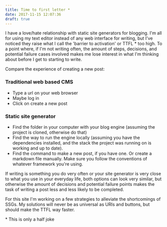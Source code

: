 ```yaml
---
title: Time to first letter *
date: 2017-11-15 12:07:36
draft: true
---
```


I have a love/hate relationship with static site generators for blogging. I'm
all for using my text editor instead of any web interface for writing, but I've
noticed they raise what I call the 'barrier to activation' or TTFL \* too high. To a
point where, if I'm not writing often, the amount of steps, decisions, and
potential failure cases involved makes me lose interest in what I'm thinking
about before I get to starting to write.

Compare the experience of creating a new post:

### Traditional web based CMS

- Type a url on your web browser
- Maybe log in
- Click on create a new post

### Static site generator

- Find the folder in your computer with your blog engine (assuming the project
  is cloned, otherwise do that)
- Find the way to run the engine locally (assuming you have the dependencies
  installed, and the stack the project was running on is working and up to
  date).
- Find the command to make a new post, if you have one. Or create a markdown
  file manually. Make sure you follow the conventions of whatever framework
  you're using.

If writing is something you do very often or your site generator is very close
to what you use in your everyday life, both options can look very similar, but
otherwise the amount of decisions and potential failure points makes the task of
writing a post less and less likely to be completed.

For this site I'm working on a few strategies to alleviate the shortcomings of
SSGs. My solutions will never be as universal as URIs and buttons, but should
make the TTFL way faster.

\* This is only a half joke
